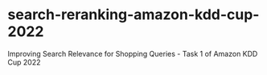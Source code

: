 # search-reranking-amazon-kdd-cup-2022
Improving Search Relevance for Shopping Queries - Task 1 of Amazon KDD Cup 2022